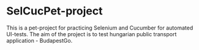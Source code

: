 # SelCucPet-project
This is a pet-project for practicing Selenium and Cucumber for automated UI-tests.
The aim of the project is to test hungarian public transport application - BudapestGo.

